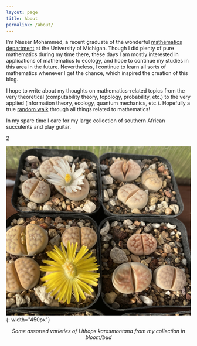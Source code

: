 ```yaml
---
layout: page
title: About
permalink: /about/
---
```


I'm Nasser Mohammed, a recent graduate of the wonderful [mathematics department](https://lsa.umich.edu/math) at the University of Michigan. Though I did plenty of pure mathematics during my time there, these days I am mostly interested in applications of mathematics to ecology, and hope to continue my studies in this area in the future. Nevertheless, I continue to learn all sorts of mathematics whenever I get the chance, which inspired the creation of this blog.

I hope to write about my thoughts on mathematics-related topics from the very theoretical (computability theory, topology, probability, etc.) to the very applied (information theory, ecology, quantum mechanics, etc.). Hopefully a true [random walk](https://en.wikipedia.org/wiki/Random_walk) through all things related to mathematics!

In my spare time I care for my large collection of southern African succulents and play guitar.

2

<style type="text/css">
img[src*='#center'] {
    display: block;
    margin: auto;
}
</style>

![my image](/assets/lithops.jpg#center){: width="450px"}  


*<center> Some assorted varieties of Lithops karasmontana from my collection in bloom/bud </center>*
